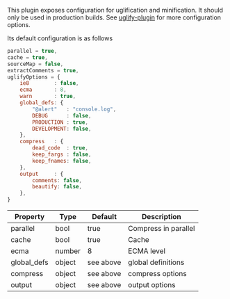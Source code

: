 This plugin exposes configuration for uglification and minification.  It should
only be used in production builds. See [uglify-plugin](https://github.com/webpack-contrib/uglifyjs-webpack-plugin) for more configuration
options.


Its default configuration is as follows
```js static
parallel = true,
cache = true,
sourceMap = false,
extractComments = true,
uglifyOptions = {
    ie8        : false,
    ecma       : 8,
    warn       : true,
    global_defs: {
        "@alert"   : "console.log",
        DEBUG      : false,
        PRODUCTION : true,
        DEVELOPMENT: false,
    },
    compress   : {
        dead_code  : true,
        keep_fargs : false,
        keep_fnames: false,
    },
    output     : {
        comments: false,
        beautify: false,
    },
}


```
| Property      | Type       | Default      | Description                      |
| ------------- | -----------| -------------| ---------------------------------|
| parallel      | bool       | true         | Compress in parallel             |
| cache         | bool       | true         | Cache                            |
| ecma          | number     | 8            | ECMA level                       |
| global_defs   | object     | see above    | global definitions               |
| compress      | object     | see above    | compress options                 |
| output        | object     | see above    | output options                   |

